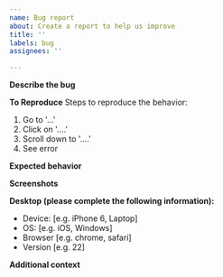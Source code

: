 ```yaml
---
name: Bug report
about: Create a report to help us improve
title: ''
labels: bug
assignees: ''

---
```


**Describe the bug**
<!-- A clear and concise description of what the bug is. -->

**To Reproduce**
Steps to reproduce the behavior:
1. Go to '...'
2. Click on '....'
3. Scroll down to '....'
4. See error

**Expected behavior**
<!-- A clear and concise description of what you expected to happen. -->

**Screenshots**
<!-- If applicable, add screenshots to help explain your problem. -->

**Desktop (please complete the following information):**
 - Device: [e.g. iPhone 6, Laptop]
 - OS: [e.g. iOS, Windows]
 - Browser [e.g. chrome, safari]
 - Version [e.g. 22]

**Additional context**
<!-- Add any other context about the problem here. -->
